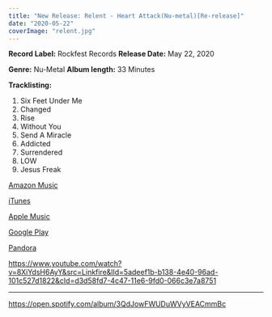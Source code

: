 ```yaml
---
title: "New Release: Relent - Heart Attack(Nu-metal)[Re-release]"
date: "2020-05-22"
coverImage: "relent.jpg"
---
```


**Record Label:** Rockfest Records **Release Date:** May 22, 2020

**Genre:** Nu-Metal **Album length:** 33 Minutes

**Tracklisting:**

1. Six Feet Under Me
2. Changed
3. Rise
4. Without You
5. Send A Miracle
6. Addicted
7. Surrendered
8. LOW
9. Jesus Freak

[Amazon Music](http://music.amazon.com/albums/B088NQJPZK?tag=linkfire03-20&ie=UTF8&linkCode=as2&ascsubtag=943b56960b5e2d1af829b53e70710032)

[iTunes](https://itunes.apple.com/gh/album/1512313058?uo=4&app=itunes&at=1l3vpUI&lId=21829140&cId=none&sr=6&src=Linkfire&itscg=30440&itsct=catchall_p6&ct=LFV_943b56960b5e2d1af829b53e70710032&ls=1)

[Apple Music](https://music.apple.com/gh/album/1512313058?uo=4&app=music&at=1l3vpUI&lId=21829140&cId=none&sr=2&src=Linkfire&itscg=30440&itsct=catchall_p2&ct=LFV_943b56960b5e2d1af829b53e70710032&ls=1)

[Google Play](https://play.google.com/store/music/album/Relent_Heart_Attack?id=Bai7ail4opwx5jwivhxchrsgdwm&PCamRefID=LFV_943b56960b5e2d1af829b53e70710032)

[Pandora](https://pandora.com/artist/relent/heart-attack/ALgXlk3dPx54pXm?part=lf&corr=943b56960b5e2d1af829b53e70710032&partnerName=Linkfire&~campaign=Partner%20Customer%20ID%20-%205adeef1b-b138-4e40-96ad-101c527d1822)

https://www.youtube.com/watch?v=8XiYdsH6AyY&src=Linkfire&lId=5adeef1b-b138-4e40-96ad-101c527d1822&cId=d3d58fd7-4c47-11e6-9fd0-066c3e7a8751

* * *

https://open.spotify.com/album/3QdJowFWUDuWVyVEACmmBc

